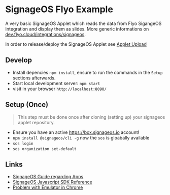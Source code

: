 # SignageOS Flyo Example

A very basic SignageOS Applet which reads the data from Flyo SigangeOS Integration and display them as slides. More generic informations on [dev.flyo.cloud/integrations/signageos](https://dev.flyo.cloud/integrations/signageos.html).

In order to release/deploy the SignageOS Applet see [Applet Upload](https://dev.flyo.cloud/integrations/signageos.html#applet-upload)

## Develop

+ Install depencies `npm install`, ensure to run the commands in the `Setup` sections afterwards.
+ Start local development server: `npm start`
+ visit in your browser `http://localhost:8090/`

## Setup (Once)

> This step must be done once after cloning (setting up) your signageos applet repository.

+ Ensure you have an active https://box.signageos.io account!
+ `npm install @signageos/cli -g` now the `sos` is gloabally available
+ `sos login`
+ `sos organization set-default`

## Links

+ [SignageOS Guide regarding Apps](https://docs.signageos.io/hc/en-us/articles/4405068855570-Introduction-to-applets)
+ [SignageOS Javascript SDK Reference](https://sdk.docs.signageos.io/)
+ [Problem with Emulator in Chrome](https://docs.signageos.io/hc/en-us/articles/4405238997138-Emulator-in-CLI-and-Box#adblock-issue-in-chrome)
